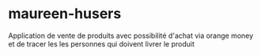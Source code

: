 # maureen-husers
Application  de vente de produits avec possibilité d'achat via orange money et de tracer les les personnes qui doivent livrer le produit
